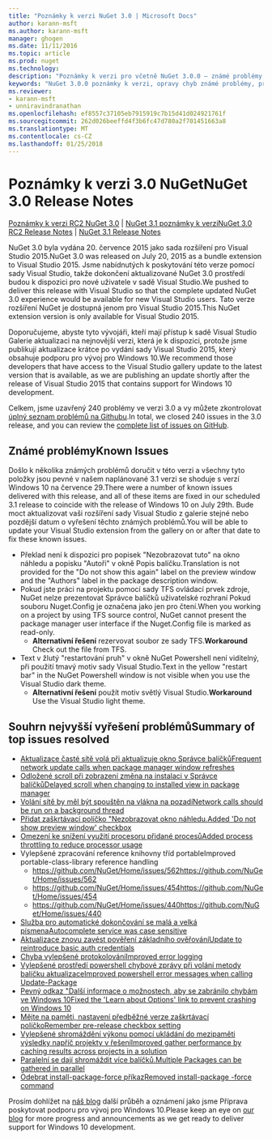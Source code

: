 ```yaml
---
title: "Poznámky k verzi NuGet 3.0 | Microsoft Docs"
author: karann-msft
ms.author: karann-msft
manager: ghogen
ms.date: 11/11/2016
ms.topic: article
ms.prod: nuget
ms.technology: 
description: "Poznámky k verzi pro včetně NuGet 3.0.0 – známé problémy, opravy chyb, přidaných funkcí a chcete."
keywords: "NuGet 3.0.0 poznámky k verzi, opravy chyb známé problémy, přidat funkce, chcete"
ms.reviewer:
- karann-msft
- unniravindranathan
ms.openlocfilehash: ef8557c37105eb7915919c7b15d41d024921761f
ms.sourcegitcommit: 262d026beeffd4f3b6fc47d780a2f701451663a8
ms.translationtype: MT
ms.contentlocale: cs-CZ
ms.lasthandoff: 01/25/2018
---
```

# <a name="nuget-30-release-notes"></a><span data-ttu-id="2f111-104">Poznámky k verzi 3.0 NuGet</span><span class="sxs-lookup"><span data-stu-id="2f111-104">NuGet 3.0 Release Notes</span></span>

<span data-ttu-id="2f111-105">[Poznámky k verzi RC2 NuGet 3.0](../release-notes/nuget-3.0-RC2.md) | [NuGet 3.1 poznámky k verzi](../release-notes/nuget-3.1.md)</span><span class="sxs-lookup"><span data-stu-id="2f111-105">[NuGet 3.0 RC2 Release Notes](../release-notes/nuget-3.0-RC2.md) | [NuGet 3.1 Release Notes](../release-notes/nuget-3.1.md)</span></span>

<span data-ttu-id="2f111-106">NuGet 3.0 byla vydána 20. července 2015 jako sada rozšíření pro Visual Studio 2015.</span><span class="sxs-lookup"><span data-stu-id="2f111-106">NuGet 3.0 was released on July 20, 2015 as a bundle extension to Visual Studio 2015.</span></span> <span data-ttu-id="2f111-107">Jsme nabídnutých k poskytování této verze pomocí sady Visual Studio, takže dokončení aktualizované NuGet 3.0 prostředí budou k dispozici pro nové uživatele v sadě Visual Studio.</span><span class="sxs-lookup"><span data-stu-id="2f111-107">We pushed to deliver this release with Visual Studio so that the complete updated NuGet 3.0 experience would be available for new Visual Studio users.</span></span> <span data-ttu-id="2f111-108">Tato verze rozšíření NuGet je dostupná jenom pro Visual Studio 2015.</span><span class="sxs-lookup"><span data-stu-id="2f111-108">This NuGet extension version is only available for Visual Studio 2015.</span></span>

<span data-ttu-id="2f111-109">Doporučujeme, abyste tyto vývojáři, kteří mají přístup k sadě Visual Studio Galerie aktualizaci na nejnovější verzi, která je k dispozici, protože jsme publikují aktualizace krátce po vydání sady Visual Studio 2015, který obsahuje podporu pro vývoj pro Windows 10.</span><span class="sxs-lookup"><span data-stu-id="2f111-109">We recommend those developers that have access to the Visual Studio gallery update to the latest version that is available, as we are publishing an update shortly after the release of Visual Studio 2015 that contains support for Windows 10 development.</span></span>

<span data-ttu-id="2f111-110">Celkem, jsme uzavřený 240 problémy ve verzi 3.0 a vy můžete zkontrolovat [úplný seznam problémů na Githubu](https://github.com/NuGet/Home/issues?q=milestone%3A3.0.0-RTM+is%3Aclosed).</span><span class="sxs-lookup"><span data-stu-id="2f111-110">In total, we closed 240 issues in the 3.0 release, and you can review the [complete list of issues on GitHub](https://github.com/NuGet/Home/issues?q=milestone%3A3.0.0-RTM+is%3Aclosed).</span></span>

## <a name="known-issues"></a><span data-ttu-id="2f111-111">Známé problémy</span><span class="sxs-lookup"><span data-stu-id="2f111-111">Known Issues</span></span>

<span data-ttu-id="2f111-112">Došlo k několika známých problémů doručit v této verzi a všechny tyto položky jsou pevné v našem naplánované 3.1 verzi se shoduje s verzí Windows 10 na července 29.</span><span class="sxs-lookup"><span data-stu-id="2f111-112">There were a number of known issues delivered with this release, and all of these items are fixed in our scheduled 3.1 release to coincide with the release of Windows 10 on July 29th.</span></span>  <span data-ttu-id="2f111-113">Bude moct aktualizovat vaši rozšíření sady Visual Studio z galerie stejné nebo pozdější datum o vyřešení těchto známých problémů.</span><span class="sxs-lookup"><span data-stu-id="2f111-113">You will be able to update your Visual Studio extension from the gallery on or after that date to fix these known issues.</span></span>

*  <span data-ttu-id="2f111-114">Překlad není k dispozici pro popisek "Nezobrazovat tuto" na okno náhledu a popisku "Autoři" v okně Popis balíčku.</span><span class="sxs-lookup"><span data-stu-id="2f111-114">Translation is not provided for the "Do not show this again" label on the preview window and the "Authors" label in the package description window.</span></span>
*  <span data-ttu-id="2f111-115">Pokud jste práci na projektu pomocí sady TFS ovládací prvek zdroje, NuGet nelze prezentovat Správce balíčků uživatelské rozhraní Pokud souboru Nuget.Config je označena jako jen pro čtení.</span><span class="sxs-lookup"><span data-stu-id="2f111-115">When you working on a project by using TFS source control, NuGet cannot present the package manager user interface if the Nuget.Config file is marked as read-only.</span></span>
   * <span data-ttu-id="2f111-116">**Alternativní řešení** rezervovat soubor ze sady TFS.</span><span class="sxs-lookup"><span data-stu-id="2f111-116">**Workaround** Check out the file from TFS.</span></span>
*  <span data-ttu-id="2f111-117">Text v žlutý "restartování pruh" v okně NuGet Powershell není viditelný, při použití tmavý motiv sady Visual Studio.</span><span class="sxs-lookup"><span data-stu-id="2f111-117">Text in the yellow "restart bar" in the NuGet Powershell window is not visible when you use the Visual Studio dark theme.</span></span>
   * <span data-ttu-id="2f111-118">**Alternativní řešení** použít motiv světlý Visual Studio.</span><span class="sxs-lookup"><span data-stu-id="2f111-118">**Workaround** Use the Visual Studio light theme.</span></span>


## <a name="summary-of-top-issues-resolved"></a><span data-ttu-id="2f111-119">Souhrn nejvyšší vyřešení problémů</span><span class="sxs-lookup"><span data-stu-id="2f111-119">Summary of top issues resolved</span></span>

* [<span data-ttu-id="2f111-120">Aktualizace časté sítě volá při aktualizuje okno Správce balíčků</span><span class="sxs-lookup"><span data-stu-id="2f111-120">Frequent network update calls when package manager window refreshes</span></span>](https://github.com/NuGet/Home/issues/515)
* [<span data-ttu-id="2f111-121">Odložené scroll při zobrazení změna na instalaci v Správce balíčků</span><span class="sxs-lookup"><span data-stu-id="2f111-121">Delayed scroll when changing to installed view in package manager</span></span>](https://github.com/NuGet/Home/issues/519)
* [<span data-ttu-id="2f111-122">Volání sítě by měl být spouštěn na vlákna na pozadí</span><span class="sxs-lookup"><span data-stu-id="2f111-122">Network calls should be run on a background thread</span></span>](https://github.com/NuGet/Home/issues/516)
* [<span data-ttu-id="2f111-123">Přidat zaškrtávací políčko "Nezobrazovat okno náhledu.</span><span class="sxs-lookup"><span data-stu-id="2f111-123">Added 'Do not show preview window' checkbox</span></span>](https://github.com/NuGet/Home/issues/566)
* [<span data-ttu-id="2f111-124">Omezení ke snížení využití procesoru přidané procesů</span><span class="sxs-lookup"><span data-stu-id="2f111-124">Added process throttling to reduce processor usage</span></span>](https://github.com/NuGet/Home/issues/356)
* <span data-ttu-id="2f111-125">Vylepšené zpracování reference knihovny tříd portable</span><span class="sxs-lookup"><span data-stu-id="2f111-125">Improved portable-class-library reference handling</span></span>
    * [<span data-ttu-id="2f111-126">https://github.com/NuGet/Home/issues/562</span><span class="sxs-lookup"><span data-stu-id="2f111-126">https://github.com/NuGet/Home/issues/562</span></span>](https://github.com/NuGet/Home/issues/562)
    * [<span data-ttu-id="2f111-127">https://github.com/NuGet/Home/issues/454</span><span class="sxs-lookup"><span data-stu-id="2f111-127">https://github.com/NuGet/Home/issues/454</span></span>](https://github.com/NuGet/Home/issues/454)
    * [<span data-ttu-id="2f111-128">https://github.com/NuGet/Home/issues/440</span><span class="sxs-lookup"><span data-stu-id="2f111-128">https://github.com/NuGet/Home/issues/440</span></span>](https://github.com/NuGet/Home/issues/440)
* [<span data-ttu-id="2f111-129">Služba pro automatické dokončování se malá a velká písmena</span><span class="sxs-lookup"><span data-stu-id="2f111-129">Autocomplete service was case sensitive</span></span>](https://github.com/NuGet/Home/issues/198)
* [<span data-ttu-id="2f111-130">Aktualizace znovu zavést pověření základního ověřování</span><span class="sxs-lookup"><span data-stu-id="2f111-130">Update to reintroduce basic auth credentials</span></span>](https://github.com/NuGet/Home/issues/456)
* [<span data-ttu-id="2f111-131">Chyba vylepšené protokolování</span><span class="sxs-lookup"><span data-stu-id="2f111-131">Improved error logging</span></span>](https://github.com/NuGet/Home/issues/407)
* [<span data-ttu-id="2f111-132">Vylepšené prostředí powershell chybové zprávy při volání metody balíčku aktualizace</span><span class="sxs-lookup"><span data-stu-id="2f111-132">Improved powershell error messages when calling Update-Package</span></span>](https://github.com/NuGet/Home/issues/5)
* [<span data-ttu-id="2f111-133">Pevný odkaz "Další informace o možnostech, aby se zabránilo chybám ve Windows 10</span><span class="sxs-lookup"><span data-stu-id="2f111-133">Fixed the 'Learn about Options' link to prevent crashing on Windows 10</span></span>](https://github.com/NuGet/Home/issues/822)
* [<span data-ttu-id="2f111-134">Mějte na paměti, nastavení předběžné verze zaškrtávací políčko</span><span class="sxs-lookup"><span data-stu-id="2f111-134">Remember pre-release checkbox setting</span></span>](https://github.com/NuGet/Home/issues/732)
* [<span data-ttu-id="2f111-135">Vylepšené shromáždění výkonu pomocí ukládání do mezipaměti výsledky napříč projekty v řešení</span><span class="sxs-lookup"><span data-stu-id="2f111-135">Improved gather performance by caching results across projects in a solution</span></span>](https://github.com/NuGet/Home/issues/721)
* [<span data-ttu-id="2f111-136">Paralelní se dají shromáždit více balíčků.</span><span class="sxs-lookup"><span data-stu-id="2f111-136">Multiple Packages can be gathered in parallel</span></span>](https://github.com/NuGet/Home/issues/713)
* [<span data-ttu-id="2f111-137">Odebrat install-package-force příkaz</span><span class="sxs-lookup"><span data-stu-id="2f111-137">Removed install-package -force command</span></span>](https://github.com/NuGet/Home/issues/697)

<span data-ttu-id="2f111-138">Prosím dohlížet na [náš blog](http://blog.nuget.org) další průběh a oznámení jako jsme Příprava poskytovat podporu pro vývoj pro Windows 10.</span><span class="sxs-lookup"><span data-stu-id="2f111-138">Please keep an eye on [our blog](http://blog.nuget.org) for more progress and announcements as we get ready to deliver support for Windows 10 development.</span></span>